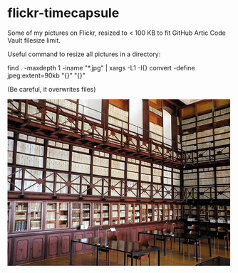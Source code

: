 # flickr-timecapsule

Some of my pictures on Flickr, resized to < 100 KB to fit GitHub Artic Code Vault filesize limit.

Useful command to resize all pictures in a directory:

find . -maxdepth 1 -iname "*.jpg" | xargs -L1 -I{} convert -define jpeg:extent=90kb "{}" "{}"

(Be careful, it overwrites files)

![](/im/Archivo_Municipal-9101424836.jpg)
